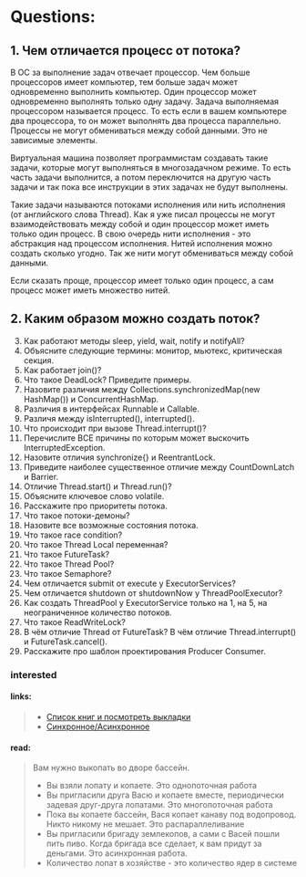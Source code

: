 # Questions:
## 1. Чем отличается процесс от потока?
В ОС за выполнение задач отвечает процессор. Чем больше процессоров имеет компьютер, тем больше задач может одновременно выполнить компьютер.
Один процессор может одновременно выполнять только одну задачу. Задача выполняемая процессором называется процесс. То есть если в вашем компьютере два процессора, то он может выполнять два процесса параллельно. Процессы не могут обмениваться между собой данными. Это не зависимые элементы.

Виртуальная машина позволяет программистам создавать такие задачи, которые могут выполняться в многозадачном режиме. То есть часть задачи выполнится, а потом переключится на другую часть задачи и так пока все инструкции в этих задачах не будут выполнены. 

Такие задачи называются потоками исполнения или нить исполнения (от английского слова Thread). Как я уже писал процессы не могут взаимодействовать между собой и один процессор может иметь только один процесс. В свою очередь нити исполнения - это абстракция над процессом исполнения. Нитей исполнения можно создать сколько угодно. Так же нити могут обмениваться между собой данными.

Если сказать проще, процессор имеет только один процесс, а сам процесс может иметь множество нитей.

## 2. Каким образом можно создать поток?
3. Как работают методы sleep, yield, wait, notify и notifyAll?
4. Объясните следующие термины: монитор, мьютекс, критическая секция.
5. Как работает join()?
6. Что такое DeadLock? Приведите примеры.
7. Назовите различия между Collections.synchronizedMap(new HashMap()) и ConcurrentHashMap.
8. Различия в интерфейсах Runnable и Callable.
9. Различя между isInterrupted(), interrupted().
10. Что происходит при вызове Thread.interrupt()?
11. Перечислите ВСЕ причины по которым может выскочить InterruptedException.
12. Назовите отличия synchronize{} и ReentrantLock.
13. Приведите наиболее существенное отличие между CountDownLatch и Barrier.
14. Отличие Thread.start() и Thread.run()?
15. Объясните ключевое слово volatile.
16. Расскажите про приоритеты потока.
17. Что такое потоки-демоны?
18. Назовите все возможные состояния потока.
19. Что такое race condition?
20. Что такое Thread Local переменная? 
21. Что такое FutureTask?
22. Что такое Thread Pool?
23. Что такое Semaphore?
24. Чем отличается submit от execute у ExecutorServices?
25. Чем отличается shutdown от shutdownNow у ThreadPoolExecutor?
27. Как создать ThreadPool у ExecutorService только на 1, на 5, на неограниченное количество потоков.
28. Что такое ReadWriteLock?
29. В чём отличие Thread от FutureTask? В чём отличие Thread.interrupt() и FutureTask.cancel().
30. Расскажите про шаблон проектирования Producer Consumer.

### interested
#### links:
> - [Список книг и посмотреть выкладки](https://smartprogress.do/goal/382579/?lang=ru)
> - [Синхронное/Асинхронное](https://ru.stackoverflow.com/questions/445768/%D0%9C%D0%BD%D0%BE%D0%B3%D0%BE%D0%BF%D0%BE%D1%82%D0%BE%D1%87%D0%BD%D0%BE%D0%B5-vs-%D0%B0%D1%81%D0%B8%D0%BD%D1%85%D1%80%D0%BE%D0%BD%D0%BD%D0%BE%D0%B5-%D0%BF%D1%80%D0%BE%D0%B3%D1%80%D0%B0%D0%BC%D0%BC%D0%B8%D1%80%D0%BE%D0%B2%D0%B0%D0%BD%D0%B8%D0%B5)
#### read:
> Вам нужно выкопать во дворе бассейн. 
> - Вы взяли лопату и копаете. Это однопоточная работа 
> - Вы пригласили друга Васю и копаете вместе, периодически задевая друг-друга лопатами. Это многопоточная работа 
> - Пока вы копаете бассейн, Вася копает канаву под водопровод. Никто никому не мешает. Это распараллеливание 
> - Вы пригласили бригаду землекопов, а сами с Васей пошли пить пиво. Когда бригада все сделает, к вам придут за деньгами. Это асинхронная работа. 
> - Количество лопат в хозяйстве - это количество ядер в системе
